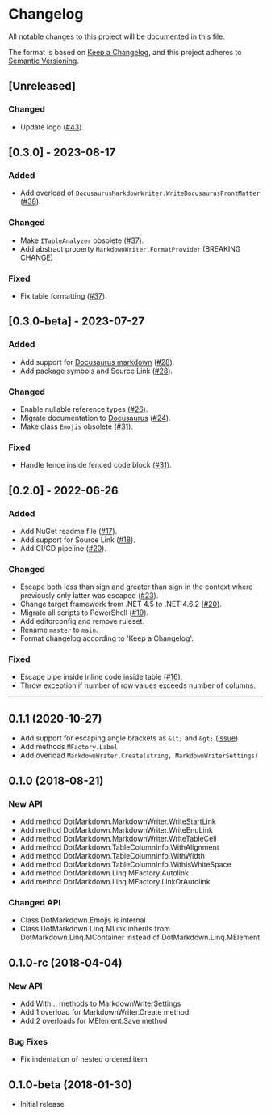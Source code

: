 # Changelog

All notable changes to this project will be documented in this file.

The format is based on [Keep a Changelog](https://keepachangelog.com/en/1.0.0/),
and this project adheres to [Semantic Versioning](https://semver.org/spec/v2.0.0.html).

## [Unreleased]

### Changed

- Update logo ([#43](https://github.com/josefpihrt/dotmarkdown/pull/43)).

## [0.3.0] - 2023-08-17

### Added

- Add overload of `DocusaurusMarkdownWriter.WriteDocusaurusFrontMatter` ([#38](https://github.com/josefpihrt/dotmarkdown/pull/38)).

### Changed

- Make `ITableAnalyzer` obsolete ([#37](https://github.com/josefpihrt/dotmarkdown/pull/37)).
- Add abstract property `MarkdownWriter.FormatProvider` (BREAKING CHANGE)

### Fixed

- Fix table formatting ([#37](https://github.com/josefpihrt/dotmarkdown/pull/37)).

## [0.3.0-beta] - 2023-07-27

### Added

- Add support for [Docusaurus markdown](https://docusaurus.io/docs/markdown-features) ([#28](https://github.com/josefpihrt/dotmarkdown/pull/28)).
- Add package symbols and Source Link ([#28](https://github.com/josefpihrt/dotmarkdown/pull/28)).

### Changed

- Enable nullable reference types ([#26](https://github.com/josefpihrt/dotmarkdown/pull/26)).
- Migrate documentation to [Docusaurus](https://josefpihrt.github.io/docs/dotmarkdown) ([#24](https://github.com/josefpihrt/dotmarkdown/pull/24)).
- Make class `Emojis` obsolete ([#31](https://github.com/josefpihrt/dotmarkdown/pull/31)).
 
### Fixed

- Handle fence inside fenced code block ([#31](https://github.com/josefpihrt/dotmarkdown/pull/31)).

## [0.2.0] - 2022-06-26

### Added

- Add NuGet readme file ([#17](https://github.com/josefpihrt/dotmarkdown/pull/17)).
- Add support for Source Link ([#18](https://github.com/josefpihrt/dotmarkdown/pull/18)).
- Add CI/CD pipeline ([#20](https://github.com/josefpihrt/dotmarkdown/pull/20)).

### Changed

- Escape both less than sign and greater than sign in the context where previously only latter was escaped ([#23](https://github.com/josefpihrt/dotmarkdown/pull/23)).
- Change target framework from .NET 4.5 to .NET 4.6.2 ([#20](https://github.com/josefpihrt/dotmarkdown/pull/20)).
- Migrate all scripts to PowerShell ([#19](https://github.com/josefpihrt/dotmarkdown/pull/19)).
- Add editorconfig and remove ruleset.
- Rename `master` to `main`.
- Format changelog according to 'Keep a Changelog'.

### Fixed

- Escape pipe inside inline code inside table ([#16](https://github.com/josefpihrt/dotmarkdown/issues/16)).
- Throw exception if number of row values exceeds number of columns.

-----

## 0.1.1 (2020-10-27)

* Add support for escaping angle brackets as `&lt;` and `&gt;` ([issue](https://github.com/JosefPihrt/DotMarkdown/issues/15))
* Add methods `MFactory.Label`
* Add overload `MarkdownWriter.Create(string, MarkdownWriterSettings)`

## 0.1.0 (2018-08-21)

### New API

* Add method DotMarkdown.MarkdownWriter.WriteStartLink
* Add method DotMarkdown.MarkdownWriter.WriteEndLink
* Add method DotMarkdown.MarkdownWriter.WriteTableCell
* Add method DotMarkdown.TableColumnInfo.WithAlignment
* Add method DotMarkdown.TableColumnInfo.WithWidth
* Add method DotMarkdown.TableColumnInfo.WithIsWhiteSpace
* Add method DotMarkdown.Linq.MFactory.Autolink
* Add method DotMarkdown.Linq.MFactory.LinkOrAutolink

### Changed API

* Class DotMarkdown.Emojis is internal
* Class DotMarkdown.Linq.MLink inherits from DotMarkdown.Linq.MContainer instead of DotMarkdown.Linq.MElement

## 0.1.0-rc (2018-04-04)

### New API

* Add With... methods to MarkdownWriterSettings
* Add 1 overload for MarkdownWriter.Create method
* Add 2 overloads for MElement.Save method

### Bug Fixes

* Fix indentation of nested ordered item

## 0.1.0-beta (2018-01-30)

* Initial release